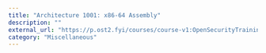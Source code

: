 ```yaml
---
title: "Architecture 1001: x86-64 Assembly"
description: ""
external_url: "https://p.ost2.fyi/courses/course-v1:OpenSecurityTraining2+Arch1001_x86-64_Asm+2021_v1/about"
category: "Miscellaneous"
---
```

